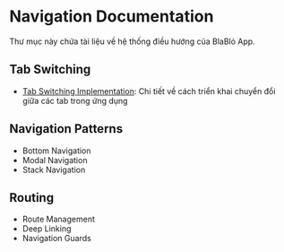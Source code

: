 # Navigation Documentation

Thư mục này chứa tài liệu về hệ thống điều hướng của BlaBló App.

## Tab Switching

- [Tab Switching Implementation](./tab_switching.md): Chi tiết về cách triển khai chuyển đổi giữa các tab trong ứng dụng

## Navigation Patterns

- Bottom Navigation
- Modal Navigation
- Stack Navigation

## Routing

- Route Management
- Deep Linking
- Navigation Guards

